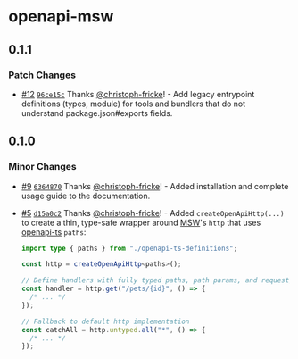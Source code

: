 # openapi-msw

## 0.1.1

### Patch Changes

- [#12](https://github.com/christoph-fricke/openapi-msw/pull/12)
  [`96ce15c`](https://github.com/christoph-fricke/openapi-msw/commit/96ce15c5f81535fb1091143dab2dce671ba65836)
  Thanks [@christoph-fricke](https://github.com/christoph-fricke)! - Add legacy
  entrypoint definitions (types, module) for tools and bundlers that do not
  understand package.json#exports fields.

## 0.1.0

### Minor Changes

- [#9](https://github.com/christoph-fricke/openapi-msw/pull/9)
  [`6364870`](https://github.com/christoph-fricke/openapi-msw/commit/636487083c131f582507b096318d114c97131630)
  Thanks [@christoph-fricke](https://github.com/christoph-fricke)! - Added
  installation and complete usage guide to the documentation.

- [#5](https://github.com/christoph-fricke/openapi-msw/pull/5)
  [`d15a0c2`](https://github.com/christoph-fricke/openapi-msw/commit/d15a0c2720f4d51415309f432cdc50aefb90f25f)
  Thanks [@christoph-fricke](https://github.com/christoph-fricke)! - Added
  `createOpenApiHttp(...)` to create a thin, type-safe wrapper around
  [MSW](https://mswjs.io/)'s `http` that uses
  [openapi-ts](https://openapi-ts.pages.dev/introduction/) `paths`:

  ```ts
  import type { paths } from "./openapi-ts-definitions";

  const http = createOpenApiHttp<paths>();

  // Define handlers with fully typed paths, path params, and request/response bodies
  const handler = http.get("/pets/{id}", () => {
    /* ... */
  });

  // Fallback to default http implementation
  const catchAll = http.untyped.all("*", () => {
    /* ... */
  });
  ```

